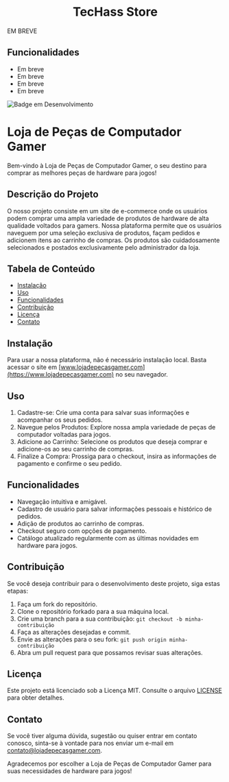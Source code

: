 
<h1 align="center"> TecHass Store </h1

<p>EM BREVE</p>


## Funcionalidades

- Em breve
- Em breve
- Em breve
- Em breve


![Badge em Desenvolvimento](http://img.shields.io/static/v1?label=STATUS&message=EM%20DESENVOLVIMENTO&color=GREEN&style=for-the-badge)



# Loja de Peças de Computador Gamer

Bem-vindo à Loja de Peças de Computador Gamer, o seu destino para comprar as melhores peças de hardware para jogos!

## Descrição do Projeto

O nosso projeto consiste em um site de e-commerce onde os usuários podem comprar uma ampla variedade de produtos de hardware de alta qualidade voltados para gamers. Nossa plataforma permite que os usuários naveguem por uma seleção exclusiva de produtos, façam pedidos e adicionem itens ao carrinho de compras. Os produtos são cuidadosamente selecionados e postados exclusivamente pelo administrador da loja.

## Tabela de Conteúdo

- [Instalação](#instalação)
- [Uso](#uso)
- [Funcionalidades](#funcionalidades)
- [Contribuição](#contribuição)
- [Licença](#licença)
- [Contato](#contato)

## Instalação

Para usar a nossa plataforma, não é necessário instalação local. Basta acessar o site em [www.lojadepecasgamer.com](https://www.lojadepecasgamer.com) no seu navegador.

## Uso

1. Cadastre-se: Crie uma conta para salvar suas informações e acompanhar os seus pedidos.
2. Navegue pelos Produtos: Explore nossa ampla variedade de peças de computador voltadas para jogos.
3. Adicione ao Carrinho: Selecione os produtos que deseja comprar e adicione-os ao seu carrinho de compras.
4. Finalize a Compra: Prossiga para o checkout, insira as informações de pagamento e confirme o seu pedido.

## Funcionalidades

- Navegação intuitiva e amigável.
- Cadastro de usuário para salvar informações pessoais e histórico de pedidos.
- Adição de produtos ao carrinho de compras.
- Checkout seguro com opções de pagamento.
- Catálogo atualizado regularmente com as últimas novidades em hardware para jogos.

## Contribuição

Se você deseja contribuir para o desenvolvimento deste projeto, siga estas etapas:

1. Faça um fork do repositório.
2. Clone o repositório forkado para a sua máquina local.
3. Crie uma branch para a sua contribuição: `git checkout -b minha-contribuição`
4. Faça as alterações desejadas e commit.
5. Envie as alterações para o seu fork: `git push origin minha-contribuição`
6. Abra um pull request para que possamos revisar suas alterações.

## Licença

Este projeto está licenciado sob a Licença MIT. Consulte o arquivo [LICENSE](LICENSE) para obter detalhes.

## Contato

Se você tiver alguma dúvida, sugestão ou quiser entrar em contato conosco, sinta-se à vontade para nos enviar um e-mail em [contato@lojadepecasgamer.com](mailto:contato@lojadepecasgamer.com).

Agradecemos por escolher a Loja de Peças de Computador Gamer para suas necessidades de hardware para jogos!
